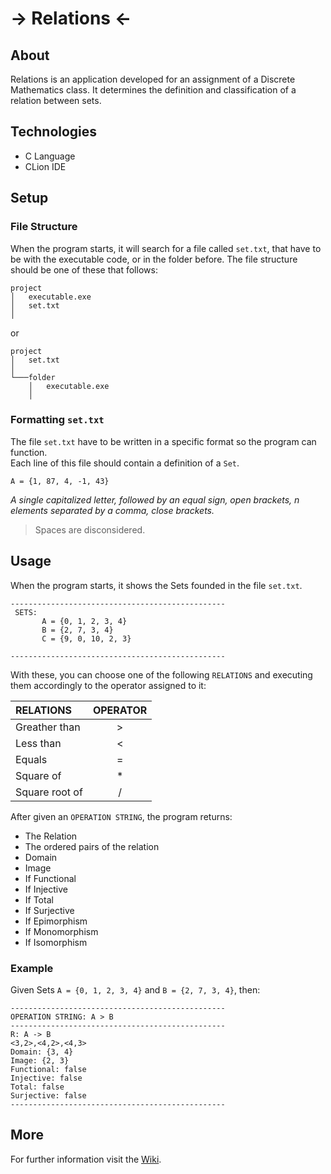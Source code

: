 # -> Relations <-

## About

Relations is an application developed for an assignment of a Discrete Mathematics class. It determines the definition and classification of a relation between sets.

## Technologies

* C Language
* CLion IDE

## Setup

### File Structure

When the program starts, it will search for a file called ```set.txt```, that have to be with the executable code, or in the folder before. The file structure should be one of these that follows:

```
project
│   executable.exe
│   set.txt    
│
```
or

```
project
│   set.txt
│
└───folder
    │   executable.exe
    │   
```


### Formatting ```set.txt``` 

The file ```set.txt``` have to be written in a specific format so the program can function.  
Each line of this file should contain a definition of a `Set`.
   
```
A = {1, 87, 4, -1, 43}
```  
*A single capitalized letter, followed by an equal sign, open brackets, n elements separated by a comma, close brackets.*  
  
>Spaces are disconsidered.  

## Usage
When the program starts, it shows the Sets founded in the file ```set.txt```.  
```
------------------------------------------------
 SETS:
       A = {0, 1, 2, 3, 4}
       B = {2, 7, 3, 4}
       C = {9, 0, 10, 2, 3}

------------------------------------------------
```  

With these, you can choose one of the following `RELATIONS` and executing them accordingly to the operator assigned to it:

|    RELATIONS   |   OPERATOR  |
| :------------  | :---------: |
| Greather than  |      >      |
| Less than      |      <      |
| Equals         |      =      |
| Square of      |      *      |
| Square root of |      /      |


After given an `OPERATION STRING`, the program returns:
- The Relation
- The ordered pairs of the relation
- Domain
- Image
- If Functional
- If Injective
- If Total
- If Surjective
- If Epimorphism
- If Monomorphism
- If Isomorphism

### Example
Given Sets `A = {0, 1, 2, 3, 4}` and `B = {2, 7, 3, 4}`, then:
```
------------------------------------------------
OPERATION STRING: A > B
------------------------------------------------
R: A -> B
<3,2>,<4,2>,<4,3>
Domain: {3, 4}
Image: {2, 3}
Functional: false
Injective: false
Total: false
Surjective: false
------------------------------------------------
```
## More
For further information visit the [Wiki](https://github.com/LBeghini/Relations/wiki).
